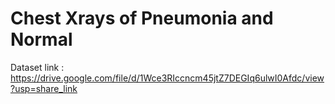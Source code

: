 # Chest Xrays of Pneumonia and Normal

Dataset link : https://drive.google.com/file/d/1Wce3RIccncm45jtZ7DEGIq6ulwI0Afdc/view?usp=share_link
